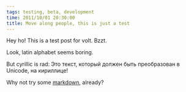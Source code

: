 ```yaml
---
tags: testing, beta, development
time: 2011/10/01 20:30:00
title: Move along people, this is just a test
---
```


Hey ho! This is a test post for volt. Bzzt.

Look, latin alphabet seems boring.

But cyrillic is rad: Это текст, который должен быть преобразован в Unicode, на кириллице!


Why not try some [markdown](http://google.com/?q=markdown), already?
